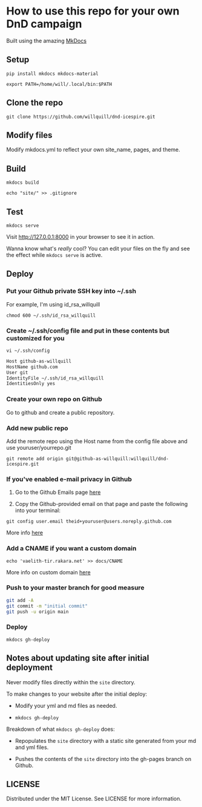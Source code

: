 # How to use this repo for your own DnD campaign

Built using the amazing [MkDocs](https://www.mkdocs.org)

## Setup

`pip install mkdocs mkdocs-material`

`export PATH=/home/will/.local/bin:$PATH`

## Clone the repo

`git clone https://github.com/willquill/dnd-icespire.git`

## Modify files

Modify mkdocs.yml to reflect your own site_name, pages, and theme.

## Build

`mkdocs build`

`echo "site/" >> .gitignore`

## Test

`mkdocs serve`

Visit http://127.0.0.1:8000 in your browser to see it in action.

Wanna know what's _really_ cool? You can edit your files on the fly and see the effect while `mkdocs serve` is active.

## Deploy

### Put your Github private SSH key into ~/.ssh

For example, I'm using id_rsa_willquill

`chmod 600 ~/.ssh/id_rsa_willquill`

### Create ~/.ssh/config file and put in these contents but customized for you

`vi ~/.ssh/config`

```sh
Host github-as-willquill
HostName github.com
User git
IdentityFile ~/.ssh/id_rsa_willquill
IdentitiesOnly yes
```

### Create your own repo on Github

Go to github and create a public repository.

### Add new public repo

Add the remote repo using the Host name from the config file above and use youruser/yourrepo.git

```git remote add origin git@github-as-willquill:willquill/dnd-icespire.git```

### If you've enabled e-mail privacy in Github

1. Go to the Github Emails page [here](https://github.com/settings/emails)

2. Copy the Github-provided email on that page and paste the following into your terminal:

`git config user.email theid+youruser@users.noreply.github.com`

More info [here](https://stackoverflow.com/questions/43378060/meaning-of-the-github-message-push-declined-due-to-email-privacy-restrictions)

### Add a CNAME if you want a custom domain

`echo 'vaelith-tir.rakara.net' >> docs/CNAME`

More info on custom domain [here](https://medium.com/@hossainkhan/using-custom-domain-for-github-pages-86b303d3918a)

### Push to your master branch for good measure

```sh
git add -A
git commit -m "initial commit"
git push -u origin main
```

### Deploy

`mkdocs gh-deploy`

## Notes about updating site after initial deployment

Never modify files directly within the `site` directory.

To make changes to your website after the initial deploy:

- Modify your yml and md files as needed.

- `mkdocs gh-deploy`

Breakdown of what `mkdocs gh-deploy` does:

- Repopulates the `site` directory with a static site generated from your md and yml files.

- Pushes the contents of the `site` directory into the gh-pages branch on Github.

## LICENSE

Distributed under the MIT License. See LICENSE for more information.

